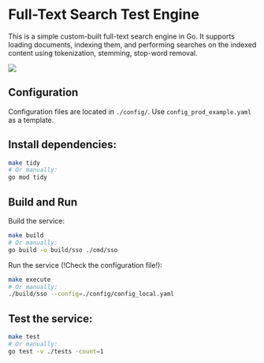 # Full-Text Search Test Engine 

This is a simple custom-built full-text search engine in Go. It supports loading documents, indexing them, and performing searches on the indexed content using tokenization, stemming, stop-word removal.

<a href="https://asciinema.org/a/v2axrqrtCKrJp2TrZaBPz7ZZ3" target="_blank"><img src="https://asciinema.org/a/v2axrqrtCKrJp2TrZaBPz7ZZ3.svg" /></a>

## Configuration
Configuration files are located in `./config/`. Use `config_prod_example.yaml` as a template. 

## Install dependencies:

```bash
make tidy
# Or manually:
go mod tidy
```

## Build and Run
Build the service:

```bash
make build
# Or manually:
go build -o build/sso ./cmd/sso
```

Run the service (!Check the configuration file!):

```bash
make execute
# Or manually:
./build/sso --config=./config/config_local.yaml
```

## Test the service:
```bash
make test
# Or manually:
go test -v ./tests -count=1
```

